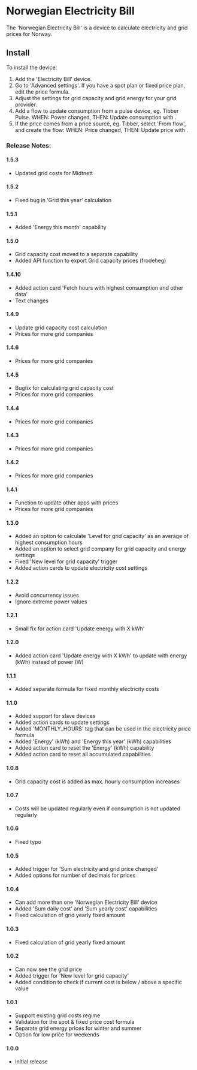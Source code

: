 # Norwegian Electricity Bill

The 'Norwegian Electricity Bill' is a device to calculate electricity and grid prices for Norway.

## Install

To install the device:

1. Add the 'Electricity Bill' device.
2. Go to 'Advanced settings'.  If you have a spot plan or fixed price plan, edit the price formula.
3. Adjust the settings for grid capacity and grid energy for your grid provider.
4. Add a flow to update consumption from a pulse device, eg. Tibber Pulse.  WHEN: Power changed, THEN: Update consumption with <POWER>.
5. If the price comes from a price source, eg. Tibber, select 'From flow', and create the flow: WHEN: Price changed, THEN: Update price with <PRICE>.


### Release Notes:

#### 1.5.3

- Updated grid costs for Midtnett

#### 1.5.2

- Fixed bug in 'Grid this year' calculation

#### 1.5.1

- Added 'Energy this month' capability

#### 1.5.0

- Grid capacity cost moved to a separate capability
- Added API function to export Grid capacity prices (frodeheg)

#### 1.4.10 

- Added action card 'Fetch hours with highest consumption and other data'
- Text changes

#### 1.4.9

- Update grid capacity cost calculation
- Prices for more grid companies

#### 1.4.6

- Prices for more grid companies

#### 1.4.5

- Bugfix for calculating grid capacity cost
- Prices for more grid companies

#### 1.4.4

- Prices for more grid companies

#### 1.4.3

- Prices for more grid companies

#### 1.4.2

- Prices for more grid companies

#### 1.4.1

- Function to update other apps with prices
- Prices for more grid companies

#### 1.3.0

- Added an option to calculate 'Level for grid capacity' as an average of highest consumption hours
- Added an option to select grid company for grid capacity and energy settings
- Fixed 'New level for grid capacity' trigger
- Added action cards to update electricity cost settings

#### 1.2.2

- Avoid concurrency issues
- Ignore extreme power values

#### 1.2.1

- Small fix for action card 'Update energy with X kWh'

#### 1.2.0

- Added action card 'Update energy with X kWh' to update with energy (kWh) instead of power (W)

#### 1.1.1

- Added separate formula for fixed monthly electricity costs

#### 1.1.0

- Added support for slave devices
- Added action cards to update settings
- Added 'MONTHLY_HOURS' tag that can be used in the electricity price formula
- Added 'Energy' (kWh) and 'Energy this year' (kWh) capabilities
- Added action card to reset the 'Energy' (kWh) capability
- Added action card to reset all accumulated capabilities

#### 1.0.8

- Grid capacity cost is added as max. hourly consumption increases

#### 1.0.7

- Costs will be updated regularly even if consumption is not updated regularly

#### 1.0.6

- Fixed typo

#### 1.0.5

- Added trigger for 'Sum electricity and grid price changed'
- Added options for number of decimals for prices

#### 1.0.4

- Can add more than one 'Norwegian Electricity Bill' device
- Added 'Sum daily cost' and 'Sum yearly cost' capabilities
- Fixed calculation of grid yearly fixed amount

#### 1.0.3

- Fixed calculation of grid yearly fixed amount

#### 1.0.2

- Can now see the grid price
- Added trigger for 'New level for grid capacity'
- Added condition to check if current cost is below / above a specific value

#### 1.0.1

- Support existing grid costs regime
- Validation for the spot & fixed price cost formula
- Separate grid energy prices for winter and summer 
- Option for low price for weekends

#### 1.0.0

- Initial release
